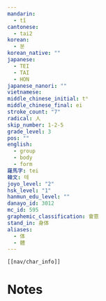 ```yaml
---
mandarin:
  - tǐ
cantonese:
  - tai2
korean:
  - 분
korean_native: ""
japanese:
  - TEI
  - TAI
  - HON
japanese_nanori: ""
vietnamese:
middle_chinese_initial: tʰ
middle_chinese_final: ei
stroke_count: "7"
radical: 人
skip_number: 1-2-5
grade_level: 3
pos: ""
english:
  - group
  - body
  - form
羅馬字: tei
韓文: 테
joyo_level: "2"
hsk_level: "1"
hanmun_edu_level: ""
danayo_id: 3012
mc_id: 595
graphemic_classification: 會意
stand_in: 身体
aliases:
  - 体
  - 體
---
```

```meta-bind-embed
[[nav/char_info]]
```

# Notes
